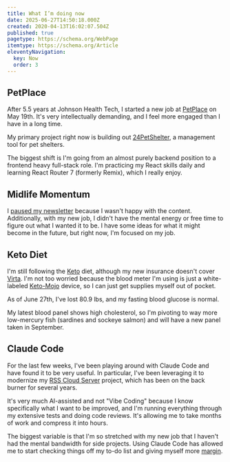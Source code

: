 ```yaml
---
title: What I’m doing now
date: 2025-06-27T14:50:18.000Z
created: 2020-04-13T16:02:07.504Z
published: true
pagetype: https://schema.org/WebPage
itemtype: https://schema.org/Article
eleventyNavigation:
  key: Now
  order: 3
---
```


## PetPlace

After 5.5 years at Johnson Health Tech, I started a new job at [PetPlace](https://www.petplace.com/) on May 19th. It's very intellectually demanding, and I feel more engaged than I have in a long time.

My primary project right now is building out [24PetShelter](https://www.24pet.com/products/24petshelter), a management tool for pet shelters.

The biggest shift is I'm going from an almost purely backend position to a frontend heavy full-stack role. I'm practicing my React skills daily and learning React Router 7 (formerly Remix), which I really enjoy.

## Midlife Momentum

I [paused my newsletter](/essays/letting-go/) because I wasn't happy with the content. Additionally, with my new job, I didn't have the mental energy or free time to figure out what I wanted it to be. I have some ideas for what it might become in the future, but right now, I'm focused on my job.

## Keto Diet

I'm still following the [Keto](https://www.webmd.com/diet/keto-diet-for-beginners) diet, although my new insurance doesn't cover [Virta](https://www.virtahealth.com/). I'm not too worried because the blood meter I'm using is just a white-labeled [Keto-Mojo](https://keto-mojo.com/) device, so I can just get supplies myself out of pocket.

As of June 27th, I've lost 80.9 lbs, and my fasting blood glucose is normal.

My latest blood panel shows high cholesterol, so I'm pivoting to way more low-mercury fish (sardines and sockeye salmon) and will have a new panel taken in September.

## Claude Code

For the last few weeks, I've been playing around with Claude Code and have found it to be very useful. In particular, I've been leveraging it to modernize my [RSS Cloud Server](https://github.com/rsscloud/rsscloud-server) project, which has been on the back burner for several years.

It's very much AI-assisted and not "Vibe Coding" because I know specifically what I want to be improved, and I'm running everything through my extensive tests and doing code reviews. It's allowing me to take months of work and compress it into hours.

The biggest variable is that I'm so stretched with my new job that I haven't had the mental bandwidth for side projects. Using Claude Code has allowed me to start checking things off my to-do list and giving myself more [margin](/essays/the-importance-of-margins/).
